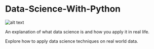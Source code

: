 # Data-Science-With-Python

![alt text](https://sp-ao.shortpixel.ai/client/to_auto,q_glossy,ret_img,w_1366,h_720/https://writersbyte.com/wp-content/uploads/2022/01/data-science-python-1366x720.png)

An explanation of what data science is and how you apply it in real life.

Explore how to apply data science techniques on real world data.
